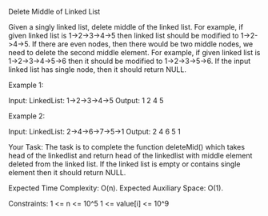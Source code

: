 Delete Middle of Linked List


Given a singly linked list, delete middle of the linked list. For example, if given linked list is 1->2->3->4->5 then linked list should be modified to 1->2->4->5.
If there are even nodes, then there would be two middle nodes, we need to delete the second middle element. For example, if given linked list is 1->2->3->4->5->6 then it should be modified to 1->2->3->5->6.
If the input linked list has single node, then it should return NULL.

Example 1:

Input:
LinkedList: 1->2->3->4->5
Output: 
1 2 4 5

Example 2:

Input:
LinkedList: 2->4->6->7->5->1
Output: 
2 4 6 5 1


Your Task:
The task is to complete the function deleteMid() which takes head of the linkedlist  and return head of the linkedlist with middle element deleted from the linked list. If the linked list is empty or contains single element then it should return NULL.

Expected Time Complexity: O(n).
Expected Auxiliary Space: O(1).

Constraints:
1 <= n <= 10^5
1 <= value[i] <= 10^9